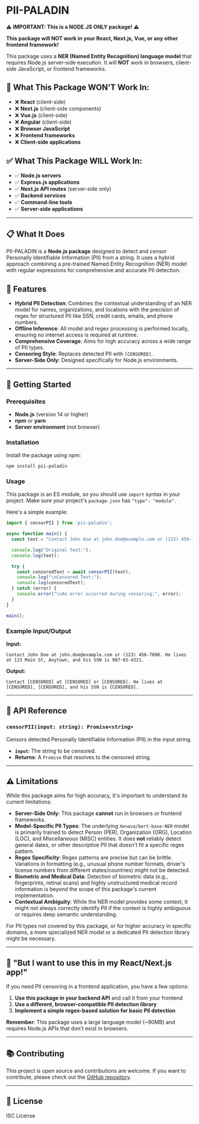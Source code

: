 # PII-PALADIN

⚠️ **IMPORTANT: This is a NODE.JS ONLY package!** ⚠️

**This package will NOT work in your React, Next.js, Vue, or any other frontend framework!** 

This package uses a **NER (Named Entity Recognition) language model** that requires Node.js server-side execution. It will **NOT** work in browsers, client-side JavaScript, or frontend frameworks.

## 🚫 What This Package WON'T Work In:

- ❌ **React** (client-side)
- ❌ **Next.js** (client-side components)
- ❌ **Vue.js** (client-side)
- ❌ **Angular** (client-side)
- ❌ **Browser JavaScript**
- ❌ **Frontend frameworks**
- ❌ **Client-side applications**

## ✅ What This Package WILL Work In:

- ✅ **Node.js servers**
- ✅ **Express.js applications**
- ✅ **Next.js API routes** (server-side only)
- ✅ **Backend services**
- ✅ **Command-line tools**
- ✅ **Server-side applications**

---

## 📋 What It Does

PII-PALADIN is a **Node.js package** designed to detect and censor Personally Identifiable Information (PII) from a string. It uses a hybrid approach combining a pre-trained Named Entity Recognition (NER) model with regular expressions for comprehensive and accurate PII detection.

## 🎯 Features

- **Hybrid PII Detection**: Combines the contextual understanding of an NER model for names, organizations, and locations with the precision of regex for structured PII like SSN, credit cards, emails, and phone numbers.
- **Offline Inference**: All model and regex processing is performed locally, ensuring no internet access is required at runtime.
- **Comprehensive Coverage**: Aims for high accuracy across a wide range of PII types.
- **Censoring Style**: Replaces detected PII with `[CENSORED]`.
- **Server-Side Only**: Designed specifically for Node.js environments.

---

## 🚀 Getting Started

### Prerequisites

- **Node.js** (version 14 or higher)
- **npm** or **yarn**
- **Server environment** (not browser)

### Installation

Install the package using npm:

```bash
npm install pii-paladin
```

### Usage

This package is an ES module, so you should use `import` syntax in your project. Make sure your project's `package.json` has `"type": "module"`.

Here's a simple example:

```javascript
import { censorPII } from 'pii-paladin';

async function main() {
  const text = "Contact John Doe at john.doe@example.com or (123) 456-7890. He lives at 123 Main St, Anytown, and his SSN is 987-65-4321.";

  console.log("Original Text:");
  console.log(text);

  try {
    const censoredText = await censorPII(text);
    console.log("\nCensored Text:");
    console.log(censoredText);
  } catch (error) {
    console.error("\nAn error occurred during censoring:", error);
  }
}

main();
```

### Example Input/Output

**Input:**
```
Contact John Doe at john.doe@example.com or (123) 456-7890. He lives at 123 Main St, Anytown, and his SSN is 987-65-4321.
```

**Output:**
```
Contact [CENSORED] at [CENSORED] or [CENSORED]. He lives at [CENSORED], [CENSORED], and his SSN is [CENSORED].
```

---

## 🔧 API Reference

### `censorPII(input: string): Promise<string>`

Censors detected Personally Identifiable Information (PII) in the input string.

- **`input`**: The string to be censored.
- **Returns**: A `Promise` that resolves to the censored string.

---

## ⚠️ Limitations

While this package aims for high accuracy, it's important to understand its current limitations:

- **Server-Side Only**: This package **cannot** run in browsers or frontend frameworks.
- **Model-Specific PII Types**: The underlying `Xenova/bert-base-NER` model is primarily trained to detect Person (PER), Organization (ORG), Location (LOC), and Miscellaneous (MISC) entities. It does **not** reliably detect general dates, or other descriptive PII that doesn't fit a specific regex pattern.
- **Regex Specificity**: Regex patterns are precise but can be brittle. Variations in formatting (e.g., unusual phone number formats, driver's license numbers from different states/countries) might not be detected.
- **Biometric and Medical Data**: Detection of biometric data (e.g., fingerprints, retinal scans) and highly unstructured medical record information is beyond the scope of this package's current implementation.
- **Contextual Ambiguity**: While the NER model provides some context, it might not always correctly identify PII if the context is highly ambiguous or requires deep semantic understanding.

For PII types not covered by this package, or for higher accuracy in specific domains, a more specialized NER model or a dedicated PII detection library might be necessary.

---

## 🤔 "But I want to use this in my React/Next.js app!"

If you need PII censoring in a frontend application, you have a few options:

1. **Use this package in your backend API** and call it from your frontend
2. **Use a different, browser-compatible PII detection library**
3. **Implement a simple regex-based solution for basic PII detection**

**Remember**: This package uses a large language model (~90MB) and requires Node.js APIs that don't exist in browsers.

---

## 📚 Contributing

This project is open source and contributions are welcome. If you want to contribute, please check out the [GitHub repository](https://github.com/jeeem/PII-PALADIN).

---

## 📄 License

ISC License